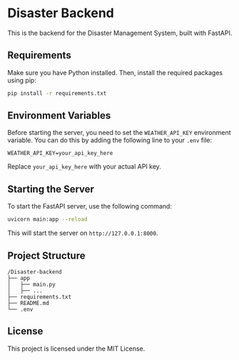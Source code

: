 
# Disaster Backend

This is the backend for the Disaster Management System, built with FastAPI.

## Requirements

Make sure you have Python installed. Then, install the required packages using pip:

```bash
pip install -r requirements.txt
```

## Environment Variables

Before starting the server, you need to set the `WEATHER_API_KEY` environment variable. You can do this by adding the following line to your `.env` file:

```env
WEATHER_API_KEY=your_api_key_here
```

Replace `your_api_key_here` with your actual API key.

## Starting the Server

To start the FastAPI server, use the following command:

```bash
uvicorn main:app --reload
```

This will start the server on `http://127.0.0.1:8000`.

## Project Structure

```
/Disaster-backend
├── app
│   ├── main.py
│   ├── ...
├── requirements.txt
├── README.md
└── .env
```

## License

This project is licensed under the MIT License.